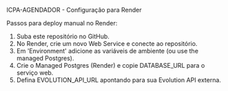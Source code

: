 ICPA-AGENDADOR - Configuração para Render

Passos para deploy manual no Render:
1. Suba este repositório no GitHub.
2. No Render, crie um novo Web Service e conecte ao repositório.
3. Em 'Environment' adicione as variáveis de ambiente (ou use the managed Postgres).
4. Crie o Managed Postgres (Render) e copie DATABASE_URL para o serviço web.
5. Defina EVOLUTION_API_URL apontando para sua Evolution API externa.
